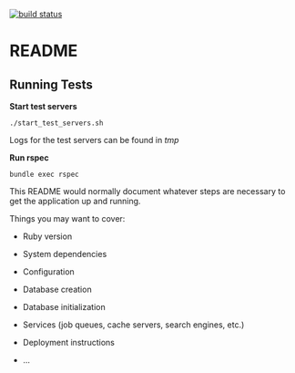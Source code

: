 [![build status](https://gitlab.oit.duke.edu/mclibrary/medspace/badges/master/build.svg)](https://gitlab.oit.duke.edu/mclibrary/medspace/commits/master)

# README

## Running Tests

**Start test servers**

`
./start_test_servers.sh
`

Logs for the test servers can be found in *tmp*

**Run rspec**

`
bundle exec rspec
`

This README would normally document whatever steps are necessary to get the
application up and running.

Things you may want to cover:

* Ruby version

* System dependencies

* Configuration

* Database creation

* Database initialization

* Services (job queues, cache servers, search engines, etc.)

* Deployment instructions

* ...
